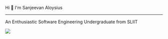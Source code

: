 Hi <span class="wave">👋</span> I'm Sanjeevan Aloysius
____________________________________________________________________________________
An Enthusiastic Software Engineering Undergraduate from SLIIT

![](https://komarev.com/ghpvc/?username=your-github-IT21023446)
